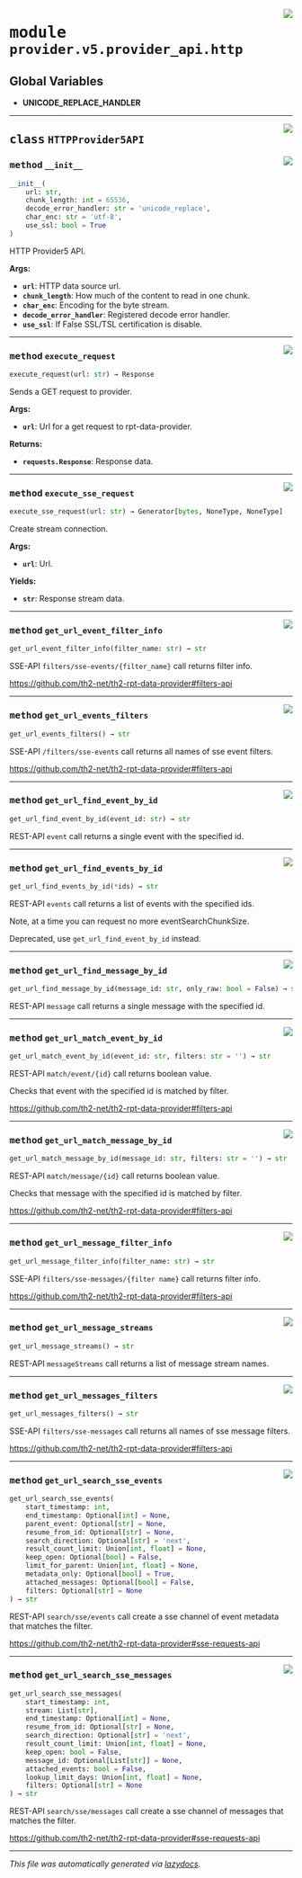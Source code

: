 <!-- markdownlint-disable -->

<a href="../../th2_data_services/provider/v5/provider_api/http.py#L0"><img align="right" style="float:right;" src="https://img.shields.io/badge/-source-cccccc?style=flat-square"></a>

# <kbd>module</kbd> `provider.v5.provider_api.http`




**Global Variables**
---------------
- **UNICODE_REPLACE_HANDLER**


---

<a href="../../th2_data_services/provider/v5/provider_api/http.py#L31"><img align="right" style="float:right;" src="https://img.shields.io/badge/-source-cccccc?style=flat-square"></a>

## <kbd>class</kbd> `HTTPProvider5API`




<a href="../../th2_data_services/provider/v5/provider_api/http.py#L32"><img align="right" style="float:right;" src="https://img.shields.io/badge/-source-cccccc?style=flat-square"></a>

### <kbd>method</kbd> `__init__`

```python
__init__(
    url: str,
    chunk_length: int = 65536,
    decode_error_handler: str = 'unicode_replace',
    char_enc: str = 'utf-8',
    use_ssl: bool = True
)
```

HTTP Provider5 API. 



**Args:**
 
 - <b>`url`</b>:  HTTP data source url. 
 - <b>`chunk_length`</b>:  How much of the content to read in one chunk. 
 - <b>`char_enc`</b>:  Encoding for the byte stream. 
 - <b>`decode_error_handler`</b>:  Registered decode error handler. 
 - <b>`use_ssl`</b>:  If False SSL/TSL certification is disable. 




---

<a href="../../th2_data_services/provider/v5/provider_api/http.py#L252"><img align="right" style="float:right;" src="https://img.shields.io/badge/-source-cccccc?style=flat-square"></a>

### <kbd>method</kbd> `execute_request`

```python
execute_request(url: str) → Response
```

Sends a GET request to provider. 



**Args:**
 
 - <b>`url`</b>:  Url for a get request to rpt-data-provider. 



**Returns:**
 
 - <b>`requests.Response`</b>:  Response data. 

---

<a href="../../th2_data_services/provider/v5/provider_api/http.py#L229"><img align="right" style="float:right;" src="https://img.shields.io/badge/-source-cccccc?style=flat-square"></a>

### <kbd>method</kbd> `execute_sse_request`

```python
execute_sse_request(url: str) → Generator[bytes, NoneType, NoneType]
```

Create stream connection. 



**Args:**
 
 - <b>`url`</b>:  Url. 



**Yields:**
 
 - <b>`str`</b>:  Response stream data. 

---

<a href="../../th2_data_services/provider/v5/provider_api/http.py#L115"><img align="right" style="float:right;" src="https://img.shields.io/badge/-source-cccccc?style=flat-square"></a>

### <kbd>method</kbd> `get_url_event_filter_info`

```python
get_url_event_filter_info(filter_name: str) → str
```

SSE-API `filters/sse-events/{filter_name}` call returns filter info. 

https://github.com/th2-net/th2-rpt-data-provider#filters-api 

---

<a href="../../th2_data_services/provider/v5/provider_api/http.py#L101"><img align="right" style="float:right;" src="https://img.shields.io/badge/-source-cccccc?style=flat-square"></a>

### <kbd>method</kbd> `get_url_events_filters`

```python
get_url_events_filters() → str
```

SSE-API `/filters/sse-events` call returns all names of sse event filters. 

https://github.com/th2-net/th2-rpt-data-provider#filters-api 

---

<a href="../../th2_data_services/provider/v5/provider_api/http.py#L72"><img align="right" style="float:right;" src="https://img.shields.io/badge/-source-cccccc?style=flat-square"></a>

### <kbd>method</kbd> `get_url_find_event_by_id`

```python
get_url_find_event_by_id(event_id: str) → str
```

REST-API `event` call returns a single event with the specified id. 

---

<a href="../../th2_data_services/provider/v5/provider_api/http.py#L76"><img align="right" style="float:right;" src="https://img.shields.io/badge/-source-cccccc?style=flat-square"></a>

### <kbd>method</kbd> `get_url_find_events_by_id`

```python
get_url_find_events_by_id(*ids) → str
```

REST-API `events` call returns a list of events with the specified ids. 

Note, at a time you can request no more eventSearchChunkSize. 

Deprecated, use `get_url_find_event_by_id` instead. 

---

<a href="../../th2_data_services/provider/v5/provider_api/http.py#L88"><img align="right" style="float:right;" src="https://img.shields.io/badge/-source-cccccc?style=flat-square"></a>

### <kbd>method</kbd> `get_url_find_message_by_id`

```python
get_url_find_message_by_id(message_id: str, only_raw: bool = False) → str
```

REST-API `message` call returns a single message with the specified id. 

---

<a href="../../th2_data_services/provider/v5/provider_api/http.py#L122"><img align="right" style="float:right;" src="https://img.shields.io/badge/-source-cccccc?style=flat-square"></a>

### <kbd>method</kbd> `get_url_match_event_by_id`

```python
get_url_match_event_by_id(event_id: str, filters: str = '') → str
```

REST-API `match/event/{id}` call returns boolean value. 

Checks that event with the specified id is matched by filter. 

https://github.com/th2-net/th2-rpt-data-provider#filters-api 

---

<a href="../../th2_data_services/provider/v5/provider_api/http.py#L131"><img align="right" style="float:right;" src="https://img.shields.io/badge/-source-cccccc?style=flat-square"></a>

### <kbd>method</kbd> `get_url_match_message_by_id`

```python
get_url_match_message_by_id(message_id: str, filters: str = '') → str
```

REST-API `match/message/{id}` call returns boolean value. 

Checks that message with the specified id is matched by filter. 

https://github.com/th2-net/th2-rpt-data-provider#filters-api 

---

<a href="../../th2_data_services/provider/v5/provider_api/http.py#L108"><img align="right" style="float:right;" src="https://img.shields.io/badge/-source-cccccc?style=flat-square"></a>

### <kbd>method</kbd> `get_url_message_filter_info`

```python
get_url_message_filter_info(filter_name: str) → str
```

SSE-API `filters/sse-messages/{filter name}` call returns filter info. 

https://github.com/th2-net/th2-rpt-data-provider#filters-api 

---

<a href="../../th2_data_services/provider/v5/provider_api/http.py#L68"><img align="right" style="float:right;" src="https://img.shields.io/badge/-source-cccccc?style=flat-square"></a>

### <kbd>method</kbd> `get_url_message_streams`

```python
get_url_message_streams() → str
```

REST-API `messageStreams` call returns a list of message stream names. 

---

<a href="../../th2_data_services/provider/v5/provider_api/http.py#L94"><img align="right" style="float:right;" src="https://img.shields.io/badge/-source-cccccc?style=flat-square"></a>

### <kbd>method</kbd> `get_url_messages_filters`

```python
get_url_messages_filters() → str
```

SSE-API `filters/sse-messages` call returns all names of sse message filters. 

https://github.com/th2-net/th2-rpt-data-provider#filters-api 

---

<a href="../../th2_data_services/provider/v5/provider_api/http.py#L140"><img align="right" style="float:right;" src="https://img.shields.io/badge/-source-cccccc?style=flat-square"></a>

### <kbd>method</kbd> `get_url_search_sse_events`

```python
get_url_search_sse_events(
    start_timestamp: int,
    end_timestamp: Optional[int] = None,
    parent_event: Optional[str] = None,
    resume_from_id: Optional[str] = None,
    search_direction: Optional[str] = 'next',
    result_count_limit: Union[int, float] = None,
    keep_open: Optional[bool] = False,
    limit_for_parent: Union[int, float] = None,
    metadata_only: Optional[bool] = True,
    attached_messages: Optional[bool] = False,
    filters: Optional[str] = None
) → str
```

REST-API `search/sse/events` call create a sse channel of event metadata that matches the filter. 

https://github.com/th2-net/th2-rpt-data-provider#sse-requests-api 

---

<a href="../../th2_data_services/provider/v5/provider_api/http.py#L183"><img align="right" style="float:right;" src="https://img.shields.io/badge/-source-cccccc?style=flat-square"></a>

### <kbd>method</kbd> `get_url_search_sse_messages`

```python
get_url_search_sse_messages(
    start_timestamp: int,
    stream: List[str],
    end_timestamp: Optional[int] = None,
    resume_from_id: Optional[str] = None,
    search_direction: Optional[str] = 'next',
    result_count_limit: Union[int, float] = None,
    keep_open: bool = False,
    message_id: Optional[List[str]] = None,
    attached_events: bool = False,
    lookup_limit_days: Union[int, float] = None,
    filters: Optional[str] = None
) → str
```

REST-API `search/sse/messages` call create a sse channel of messages that matches the filter. 

https://github.com/th2-net/th2-rpt-data-provider#sse-requests-api 




---

_This file was automatically generated via [lazydocs](https://github.com/ml-tooling/lazydocs)._
